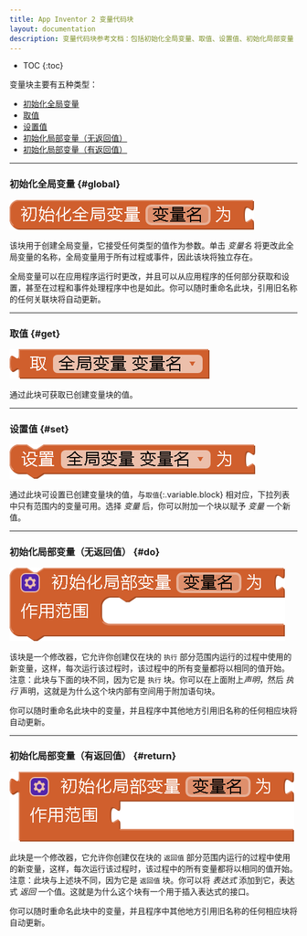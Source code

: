 ```yaml
---
title: App Inventor 2 变量代码块
layout: documentation
description: 变量代码块参考文档：包括初始化全局变量、取值、设置值、初始化局部变量（无返回值）、初始化局部变量（有返回值）。
---
```


* TOC
{:toc}

变量块主要有五种类型：

* [初始化全局变量](#global)
* [取值](#get)
* [设置值](#set)
* [初始化局部变量（无返回值）](#do)
* [初始化局部变量（有返回值）](#return)

***
### 初始化全局变量   {#global}

![](images/variables/initializeglobal.png)

该块用于创建全局变量，它接受任何类型的值作为参数。单击 *变量名* 将更改此全局变量的名称，全局变量用于所有过程或事件，因此该块将独立存在。

全局变量可以在应用程序运行时更改，并且可以从应用程序的任何部分获取和设置，甚至在过程和事件处理程序中也是如此。你可以随时重命名此块，引用旧名称的任何关联块将自动更新。

***
### 取值   {#get}

![](images/variables/get.png)

通过此块可获取已创建变量块的值。

***
### 设置值   {#set}

![](images/variables/set.png)

通过此块可设置已创建变量块的值，与`取值`{:.variable.block} 相对应，下拉列表中只有范围内的变量可用。选择 *变量* 后，你可以附加一个块以赋予 *变量* 一个新值。

***
### 初始化局部变量（无返回值）   {#do}

![](images/variables/initializelocaldo.png)

该块是一个修改器，它允许你创建仅在块的 `执行` 部分范围内运行的过程中使用的新变量，这样，每次运行该过程时，该过程中的所有变量都将以相同的值开始。
注意：此块与下面的块不同，因为它是 `执行` 块。你可以在上面附上*声明*，然后 *执行* 声明，这就是为什么这个块内部有空间用于附加语句块。

你可以随时重命名此块中的变量，并且程序中其他地方引用旧名称的任何相应块将自动更新。

***
### 初始化局部变量（有返回值）   {#return}

![](images/variables/initializelocalreturn.png)

此块是一个修改器，它允许你创建仅在块的 `返回值` 部分范围内运行的过程中使用的新变量，这样，每次运行该过程时，该过程中的所有变量都将以相同的值开始。
注意：此块与上述块不同，因为它是 `返回值` 块。你可以将 *表达式* 添加到它，表达式 *返回* 一个值。这就是为什么这个块有一个用于插入表达式的接口。

你可以随时重命名此块中的变量，并且程序中其他地方引用旧名称的任何相应块将自动更新。
